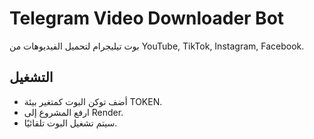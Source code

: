 # Telegram Video Downloader Bot

بوت تيليجرام لتحميل الفيديوهات من YouTube, TikTok, Instagram, Facebook.

## التشغيل

- أضف توكن البوت كمتغير بيئة TOKEN.
- ارفع المشروع إلى Render.
- سيتم تشغيل البوت تلقائيًا.
